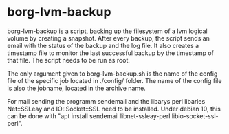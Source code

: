 # borg-lvm-backup
borg-lvm-backup is a script, backing up the filesystem of a lvm logical volume by creating a snapshot. After every backup, the script sends an email with the status of the backup and the log file. It also creates a timestamp file to monitor the last successful backup by the timestamp of that file. The script needs to be run as root.

The only argument given to borg-lvm-backup.sh is the name of the config file of the specific job located in ./config/ folder. The name of the config file is also the jobname, located in the archive name.

For mail sending the programm sendemail and the libarys perl libaries Net::SSLeay and IO::Socket::SSL need to be installed. Under debian 10, this can be done with "apt install sendemail libnet-ssleay-perl libio-socket-ssl-perl".